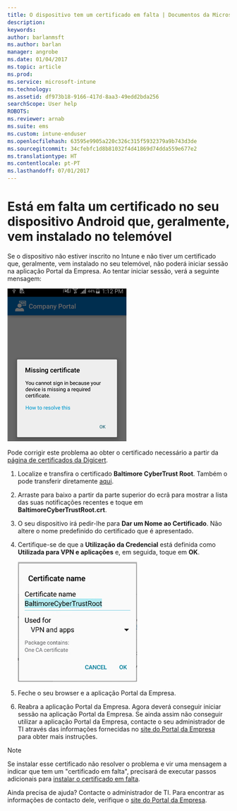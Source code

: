 ```yaml
---
title: O dispositivo tem um certificado em falta | Documentos da Microsoft
description: 
keywords: 
author: barlanmsft
ms.author: barlan
manager: angrobe
ms.date: 01/04/2017
ms.topic: article
ms.prod: 
ms.service: microsoft-intune
ms.technology: 
ms.assetid: df973b18-9166-417d-8aa3-49edd2bda256
searchScope: User help
ROBOTS: 
ms.reviewer: arnab
ms.suite: ems
ms.custom: intune-enduser
ms.openlocfilehash: 63595e9905a220c326c315f5932379a9b743d3de
ms.sourcegitcommit: 34cfebfc1d8b81032f4d41869d74dda559e677e2
ms.translationtype: HT
ms.contentlocale: pt-PT
ms.lasthandoff: 07/01/2017
---
```

# <a name="your-android-device-is-missing-a-certificate-that-usually-comes-installed-on-your-phone"></a>Está em falta um certificado no seu dispositivo Android que, geralmente, vem instalado no telemóvel

Se o dispositivo não estiver inscrito no Intune e não tiver um certificado que, geralmente, vem instalado no seu telemóvel, não poderá iniciar sessão na aplicação Portal da Empresa. Ao tentar iniciar sessão, verá a seguinte mensagem:

![screenshot-error-message-about-missing-certificate](./media/andr-cert_install-1-cert_missing.png)

Pode corrigir este problema ao obter o certificado necessário a partir da [página de certificados da Digicert](https://www.digicert.com/digicert-root-certificates.htm).

1. Localize e transfira o certificado __Baltimore CyberTrust Root__. Também o pode transferir diretamente [aqui](https://www.digicert.com/CACerts/BaltimoreCyberTrustRoot.crt).

2. Arraste para baixo a partir da parte superior do ecrã para mostrar a lista das suas notificações recentes e toque em **BaltimoreCyberTrustRoot.crt**.

3. O seu dispositivo irá pedir-lhe para **Dar um Nome ao Certificado**. Não altere o nome predefinido do certificado que é apresentado.

4. Certifique-se de que a **Utilização da Credencial** está definida como **Utilizada para VPN e aplicações** e, em seguida, toque em **OK**.

    ![screenshot-certificate-name-dialog-showing-baltimore-certificate-name](./media/andr-cert_install-2-add_cert_name.png)

5. Feche o seu browser e a aplicação Portal da Empresa.

6. Reabra a aplicação Portal da Empresa. Agora deverá conseguir iniciar sessão na aplicação Portal da Empresa. Se ainda assim não conseguir utilizar a aplicação Portal da Empresa, contacte o seu administrador de TI através das informações fornecidas no [site do Portal da Empresa](http://portal.manage.microsoft.com) para obter mais instruções.

>[!NOTE]
> Se instalar esse certificado não resolver o problema e vir uma mensagem a indicar que tem um "certificado em falta", precisará de executar passos adicionais para [instalar o certificado em falta](your-device-is-missing-an-IT-required-certificate-android.md).

Ainda precisa de ajuda? Contacte o administrador de TI. Para encontrar as informações de contacto dele, verifique o [site do Portal da Empresa](http://portal.manage.microsoft.com).
